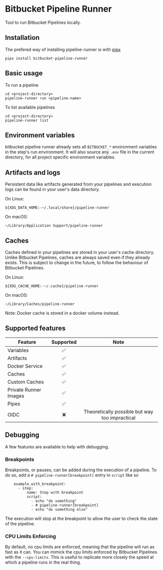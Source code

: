 # Bitbucket Pipeline Runner

Tool to run Bitbucket Pipelines locally.

## Installation
The prefered way of installing pipeline-runner is with [pipx](https://pipx.pypa.io/stable/installation/)
```shell
pipx install bitbucket-pipeline-runner
```

## Basic usage
To run a pipeline
```shell
cd <project-directory>
pipeline-runner run <pipeline-name>
```

To list available pipelines
```shell
cd <project-directory>
pipeline-runner list
```

## Environment variables
bitbucket pipeline runner already sets all `BITBUCKET_*` environment variables in the step's run environment.
It will also source any `.env` file in the current directory, for all project specific environment variables.

## Artifacts and logs
Persistent data like artifacts generated from your pipelines and execution logs can be found in your user's data directory.

On Linux:

    ${XDG_DATA_HOME:-~/.local/share}/pipeline-runner

On macOS:

    ~/Library/Application Support/pipeline-runner

## Caches
Caches defined in your pipelines are stored in your user's cache directory. Unlike Bitbucket Pipelines, caches are always
saved even if they already exists. This is subject to change in the future, to follow the behaviour of Bitbucket Pipelines.

On Linux:

    ${XDG_CACHE_HOME:-~/.cache}/pipeline-runner

On macOS:

    ~/Library/Caches/pipeline-runner

Note: Docker cache is stored in a docker volume instead.

## Supported features
| Feature               | Supported  | Note                                           |
| --------------------- | :--------: | :--------------------------------------------: |
| Variables             | ✅         |                                                |
| Artifacts             | ✅         |                                                |
| Docker Service        | ✅         |                                                |
| Caches                | ✅         |                                                |
| Custom Caches         | ✅         |                                                |
| Private Runner Images | ✅         |                                                |
| Pipes                 | ✅         |                                                |
| OIDC                  | ❌         | Theoretically possible but way too impractical |

## Debugging
A few features are available to help with debugging.

### Breakpoints
Breakpoints, or pauses, can be added during the execution of a pipeline. To do so, add a `# pipeline-runner[breakpoint]` entry in `script` like so
```
    example_with_breakpoint:
      - step:
          name: Step with breakpoint
          script:
            - echo "do something"
            - # pipeline-runner[breakpoint]
            - echo "do something else"
```

The execution will stop at the breakpoint to allow the user to check the state of the pipeline.

### CPU Limits Enforcing
By default, no cpu limits are enforced, meaning that the pipeline will run as fast as it can.
You can mimick the cpu limits enforced by Bitbucket Pipelines with the `--cpu-limits`. This is
useful to replicate more closely the speed at which a pipeline runs in the real thing.
